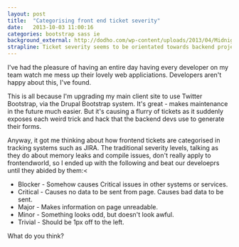 ```yaml
---
layout: post
title:  "Categorising front end ticket severity"
date:   2013-10-03 11:00:16
categories: bootstrap sass ie
background_external: http://dodho.com/wp-content/uploads/2013/04/Midnight-at-the-Boneyard1.jpg
strapline: Ticket severity seems to be orientated towards backend projects.
---
```


I've had the pleasure of having an entire day having every developer on my team watch me mess up their lovely web appliciations. Developers aren't happy about this, I've found.

This is all because I'm upgrading my main client site to use Twitter Bootstrap, via the Drupal Bootstrap system. It's great - makes maintenance in the future much easier. But it's causing a flurry of tickets as it suddenly exposes each weird trick and hack that the backend devs use to generate their forms.

Anyway, it got me thinking about how frontend tickets are categorised in tracking systems such as JIRA. The traditional severity levels, talking as they do about memory leaks and compile issues, don't really apply to frontendworld, so I ended up with the following and beat our develoeprs until they abided by them:<

- Blocker - Somehow causes Critical issues in other systems or services.
- Critical - Causes no data to be sent from page. Causes bad data to be sent.
- Major - Makes information on page unreadable.
- Minor - Something looks odd, but doesn't look awful.
- Trivial - Should be 1px off to the left.


What do you think?
